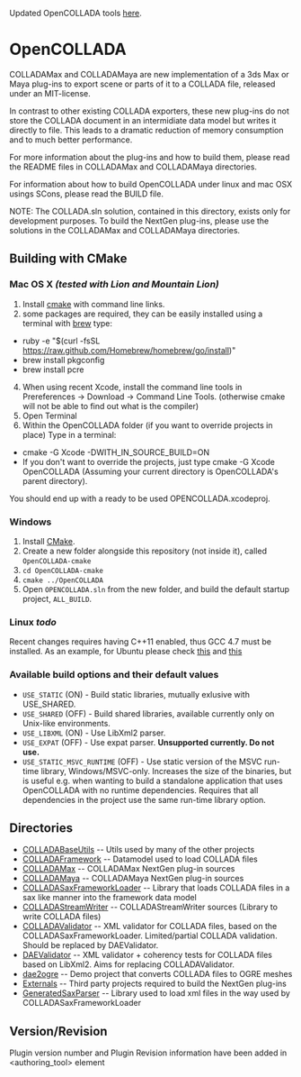 Updated OpenCOLLADA tools [here](https://github.com/RemiArnaud/OpenCOLLADA/releases).  

OpenCOLLADA
===========

COLLADAMax and COLLADAMaya are new implementation of a 3ds Max or Maya plug-ins to export scene or parts of it to a COLLADA file, released under an MIT-license. 

In contrast to other existing COLLADA exporters, these new plug-ins do not store the COLLADA document in an intermidiate data model but writes it directly to file. This leads to a dramatic reduction of memory consumption and to much better performance.

For more information about the plug-ins and how to build them, please read the README files in COLLADAMax and COLLADAMaya directories.

For information about how to build OpenCOLLADA under linux and mac OSX usings SCons, please read the BUILD file.

NOTE: The COLLADA.sln solution, contained in this directory, exists only for development purposes. To build the NextGen plug-ins, please use the solutions in the COLLADAMax and COLLADAMaya directories.

Building with CMake
-------------------

### Mac OS X *(tested with Lion and Mountain Lion)*

1. Install [cmake](http://www.cmake.org/cmake/resources/software.html) with command line links.
2. some packages are required, they can be easily installed using a terminal with [brew](http://mxcl.github.com/homebrew/) type:
 * ruby -e "$(curl -fsSL https://raw.github.com/Homebrew/homebrew/go/install)"
 * brew install pkgconfig
 * brew install pcre
4. When using recent Xcode, install the command line tools in Prereferences -> Download -> Command Line Tools. (otherwise cmake will not be able to find out what is the compiler)
5. Open Terminal
6. Within the OpenCOLLADA folder (if you want to override projects in place)
Type in a terminal:
 * cmake -G Xcode -DWITH_IN_SOURCE_BUILD=ON
 * If you don't want to override the projects, just type cmake -G Xcode OpenCOLLADA  (Assuming your current directory is OpenCOLLADA's parent directory).

You should end up with a ready to be used OPENCOLLADA.xcodeproj.

### Windows

1. Install [CMake](http://cmake.org/cmake/resources/software.html).
2. Create a new folder alongside this repository (not inside it), called `OpenCOLLADA-cmake`
3. `cd OpenCOLLADA-cmake`
4. `cmake ../OpenCOLLADA`
5. Open `OPENCOLLADA.sln` from the new folder, and build the default startup project, `ALL_BUILD`.

### Linux *todo*

Recent changes requires having C++11 enabled, thus GCC 4.7 must be installed.
As an example, for Ubuntu please check [this](http://askubuntu.com/questions/113291/how-do-i-install-gcc-4-7) and [this]( http://charette.no-ip.com:81/programming/2011-12-24_GCCv47/)

### Available build options and their default values

* `USE_STATIC` (ON) - Build static libraries, mutually exlusive with USE_SHARED. 
* `USE_SHARED` (OFF) - Build shared libraries, available currently only on Unix-like environments.
* `USE_LIBXML` (ON) - Use LibXml2 parser.
* `USE_EXPAT` (OFF) - Use expat parser. **Unsupported currently. Do not use.**
* `USE_STATIC_MSVC_RUNTIME` (OFF) - Use static version of the MSVC run-time library, Windows/MSVC-only.
Increases the size of the binaries, but is useful e.g. when wanting to build a standalone application that
uses OpenCOLLADA with no runtime dependencies. Requires that all dependencies in the project use the
same run-time library option.

Directories
-----------
* [COLLADABaseUtils](https://github.com/RemiArnaud/OpenCOLLADA/tree/master/COLLADABaseUtils) -- Utils used by many of the other projects
* [COLLADAFramework](https://github.com/RemiArnaud/OpenCOLLADA/tree/master/COLLADAFramework) -- Datamodel used to load COLLADA files
* [COLLADAMax](https://github.com/RemiArnaud/OpenCOLLADA/tree/master/COLLADAMax) -- COLLADAMax NextGen plug-in sources
* [COLLADAMaya](https://github.com/RemiArnaud/OpenCOLLADA/tree/master/COLLADAMaya) -- COLLADAMaya NextGen plug-in sources
* [COLLADASaxFrameworkLoader](https://github.com/RemiArnaud/OpenCOLLADA/tree/master/COLLADASaxFrameworkLoader) -- Library that loads COLLADA files in a sax like manner into the framework data model
* [COLLADAStreamWriter](https://github.com/RemiArnaud/OpenCOLLADA/tree/master/COLLADAStreamWriter) -- COLLADAStreamWriter sources (Library to write COLLADA files) 
* [COLLADAValidator](https://github.com/RemiArnaud/OpenCOLLADA/tree/master/COLLADAValidator) -- XML validator for COLLADA files, based on the COLLADASaxFrameworkLoader. Limited/partial COLLADA validation. Should be replaced by DAEValidator.
* [DAEValidator](https://github.com/RemiArnaud/OpenCOLLADA/tree/master/DAEValidator) -- XML validator + coherency tests for COLLADA files based on LibXml2. Aims for replacing COLLADAValidator.
* [dae2ogre](https://github.com/RemiArnaud/OpenCOLLADA/tree/master/dae2ogre) -- Demo project that converts COLLADA files to OGRE meshes
* [Externals](https://github.com/RemiArnaud/OpenCOLLADA/tree/master/Externals) -- Third party projects required to build the NextGen plug-ins    
* [GeneratedSaxParser](https://github.com/RemiArnaud/OpenCOLLADA/tree/master/GeneratedSaxParser) -- Library used to load xml files in the way used by COLLADASaxFrameworkLoader      


Version/Revision
----------------
Plugin version number and Plugin Revision information have been added in <authoring_tool> element
